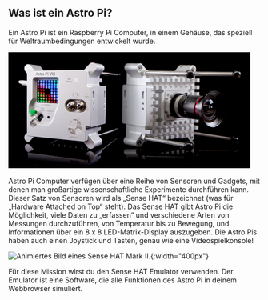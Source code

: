 ## Was ist ein Astro Pi?

Ein Astro Pi ist ein Raspberry Pi Computer, in einem Gehäuse, das speziell für Weltraumbedingungen entwickelt wurde.

![Animiertes Bild eines Sense HAT, das an der Oberseite eines Raspberry Pi-Computers angebracht ist.](images/astro_pi_casing.jpeg)

Astro Pi Computer verfügen über eine Reihe von Sensoren und Gadgets, mit denen man großartige wissenschaftliche Experimente durchführen kann. Dieser Satz von Sensoren wird als „Sense HAT“ bezeichnet (was für „Hardware Attached on Top“ steht). Das Sense HAT gibt Astro Pi die Möglichkeit, viele Daten zu „erfassen“ und verschiedene Arten von Messungen durchzuführen, von Temperatur bis zu Bewegung, und Informationen über ein 8 x 8 LED-Matrix-Display auszugeben. Die Astro Pis haben auch einen Joystick und Tasten, genau wie eine Videospielkonsole!

![Animiertes Bild eines Sense HAT Mark II.](images/AP_spin.gif){:width="400px"}

Für diese Mission wirst du den Sense HAT Emulator verwenden. Der Emulator ist eine Software, die alle Funktionen des Astro Pi in deinem Webbrowser simuliert.




